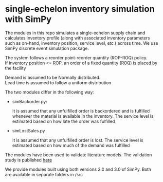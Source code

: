 # single-echelon inventory simulation with SimPy

The modules in this repo simulates a single-echelon supply chain
and calculates inventory profile (along with associated inventory 
parameters such as on-hand, inventory position, service level, etc.) 
across time.  We use SimPy discrete event simulation package.

The system follows a reorder point-reorder quantity (ROP-ROQ) policy.  
If inventory position <= ROP, an order of a fixed quantity (ROQ)
is placed by the facility

Demand is assumed to be Normally distributed.  
Lead time is assumed to follow a uniform distribution

The two modules differ in the following way:

* simBackorder.py:

    It is assumed that any unfulfilled order is backordered
    and is fulfilled whenever the material is available in the 
    inventory.  The service level is estimated based on how 
    late the order was fulfilled

* simLostSales.py

    It is assumed that any unfulfilled order is lost.  The 
    service level is estimated based on how much of the 
    demand was fulfilled

The modules have been used to validate literature models.  The
validation study is published [here]

We provide modules built using both versions 2.0 and 3.0 of SimPy.
Both are available in separate folders in /src

[here]: https://arxiv.org/abs/1806.07427
